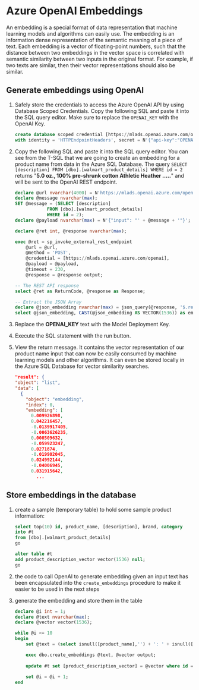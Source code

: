 # Azure OpenAI Embeddings

An embedding is a special format of data representation that machine learning models and algorithms can easily use. The embedding is an information dense representation of the semantic meaning of a piece of text. Each embedding is a vector of floating-point numbers, such that the distance between two embeddings in the vector space is correlated with semantic similarity between two inputs in the original format. For example, if two texts are similar, then their vector representations should also be similar.

## Generate embeddings using OpenAI

1. Safely store the credentials to access the Azure OpenAI API by using Database Scoped Credentials. Copy the following SQL and paste it into the SQL query editor. Make sure to replace the `OPENAI_KEY` with the OpenAI Key.

    ```SQL
    create database scoped credential [https://mlads.openai.azure.com/openai] 
    with identity = 'HTTPEndpointHeaders', secret = N'{"api-key":"OPENAI_KEY"}';
    ```

1. Copy the following SQL and paste it into the SQL query editor. You can see from the T-SQL that we are going to create an embedding for a product name from data in the Azure SQL Database. The query `SELECT [description] FROM [dbo].[walmart_product_details] WHERE id = 2` returns "**5.0 oz., 100% pre-shrunk cotton Athletic Heather .....**" and will be sent to the OpenAI REST endpoint.
 
    ```SQL
    declare @url nvarchar(4000) = N'https://mlads.openai.azure.com/openai/deployments/mladsembeddings/embeddings?api-version=2024-02-01';
    declare @message nvarchar(max);
    SET @message = (SELECT [description]
                FROM [dbo].[walmart_product_details]
                WHERE id = 2);
    declare @payload nvarchar(max) = N'{"input": "' + @message + '"}';

    declare @ret int, @response nvarchar(max);

    exec @ret = sp_invoke_external_rest_endpoint 
        @url = @url,
        @method = 'POST',
        @credential = [https://mlads.openai.azure.com/openai],
        @payload = @payload,
        @timeout = 230,
        @response = @response output;

    -- The REST API response
    select @ret as ReturnCode, @response as Response;    

    -- Extract the JSON Array
    declare @json_embedding nvarchar(max) = json_query(@response, '$.result.data[0].embedding');  
    select @json_embedding, CAST(@json_embedding AS VECTOR(1536)) as embedding;
    ```

1. Replace the **OPENAI_KEY** text with the Model Deployment Key.

1. Execute the SQL statement with the run button.

1. View the return message. It contains the vector representation of our product name input that can now be easily consumed by machine learning models and other algorithms. It can even be stored locally in the Azure SQL Database for vector similarity searches.

    ```JSON
    "result": {
    "object": "list",
    "data": [
      {
        "object": "embedding",
        "index": 0,
        "embedding": [
          0.009926898,
          0.042216457,
          -0.0139917405,
          -0.0063626235,
          0.008509632,
          -0.059923247,
          0.0271874,
          -0.019902045,
          0.024992144,
          -0.04006945,
          0.031915642,
            ...
    ```

## Store embeddings in the database

1. create a sample (temporary table) to hold some sample product information:

    ```SQL
    select top(10) id, product_name, [description], brand, category 
    into #t
    from [dbo].[walmart_product_details]
    go

    alter table #t 
    add product_description_vector vector(1536) null;
    go
    ```

1. the code to call OpenAI to generate embedding given an input text has been encapsulated into the `create_embeddings` procedure to make it easier to be used in the next steps

1. generate the embedding and store them in the table

    ```SQL
    declare @i int = 1;
    declare @text nvarchar(max);
    declare @vector vector(1536);

    while @i <= 10
    begin
        set @text = (select isnull([product_name],'') + ': ' + isnull([Description],'') from #t  where id = @i);

        exec dbo.create_embeddings @text, @vector output;
        
        update #t set [product_description_vector] = @vector where id = @i;
        
        set @i = @i + 1;
    end
    ```
